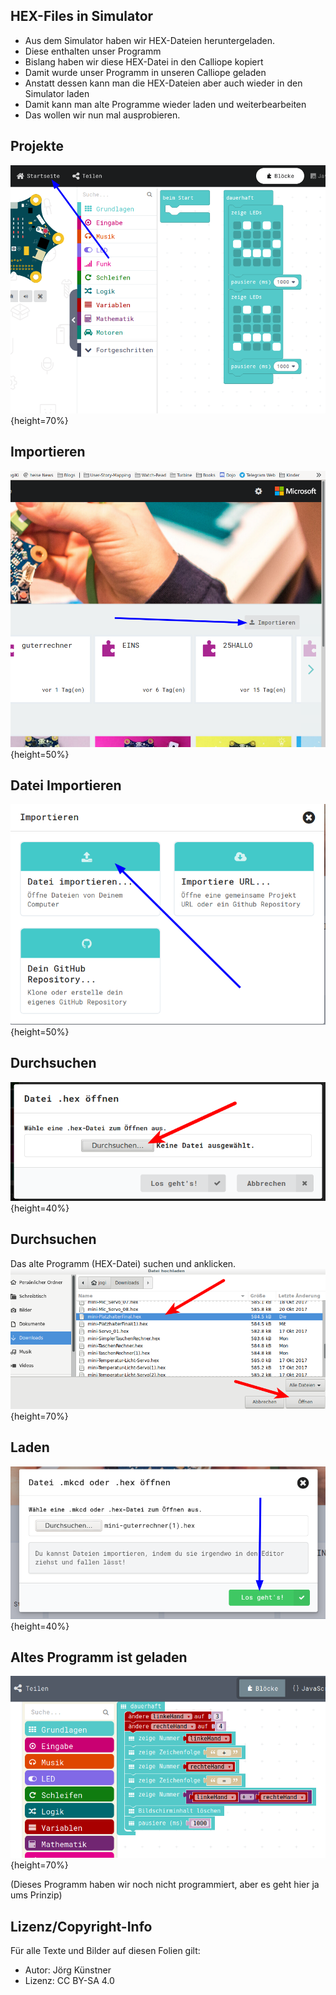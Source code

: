 ## HEX-Files in Simulator

* Aus dem Simulator haben wir HEX-Dateien heruntergeladen.
* Diese enthalten unser Programm
* Bislang haben wir diese HEX-Datei in den Calliope kopiert
* Damit wurde unser Programm in unseren Calliope geladen
* Anstatt dessen kann man die HEX-Dateien aber auch wieder in den Simulator laden
* Damit kann man alte Programme wieder laden und weiterbearbeiten
* Das wollen wir nun mal ausprobieren.


## Projekte 

![Projekte ](pics/01_Projekte.png){height=70%}

## Importieren

![Importieren](pics/02_Importieren.png){height=50%}

## Datei Importieren

![Importieren](pics/02a_Import_Menu.png){height=50%}

## Durchsuchen

![Durchsuchen](pics/03_Durchsuchen.png){height=40%}

## Durchsuchen

Das alte Programm (HEX-Datei) suchen und anklicken.
![Oeffnen](pics/04_Oeffnen.png){height=70%}

## Laden

![Oeffnen Anklicken](pics/05_Finally_Oeffnen.png){height=40%}

## Altes Programm ist geladen

![Altes Programm geladen](pics/06_Altes_Programm_Geladen.png){height=70%}

(Dieses Programm haben wir noch nicht programmiert, aber es geht hier ja ums Prinzip)






## Lizenz/Copyright-Info
Für alle Texte und Bilder auf diesen Folien gilt:

*  Autor: Jörg Künstner
* Lizenz: CC BY-SA 4.0


